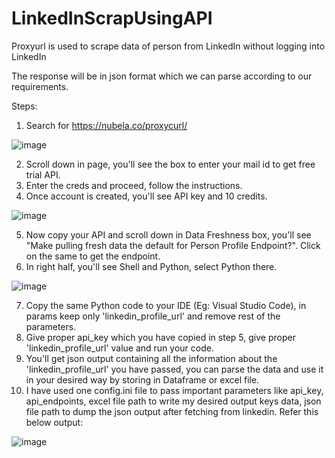 # LinkedInScrapUsingAPI
Proxyurl is used to scrape data of person from LinkedIn without logging into LinkedIn

The response will be in json format which we can parse according to our requirements.

Steps:
1. Search for https://nubela.co/proxycurl/

![image](https://github.com/user-attachments/assets/bf45c963-1231-4815-9c23-3d1727cd1b1d)

2. Scroll down in page, you'll see the box to enter your mail id to get free trial API.
3. Enter the creds and proceed, follow the instructions.
4. Once account is created, you'll see API key and 10 credits.

![image](https://github.com/user-attachments/assets/dc854600-1d03-4762-a0bb-a3011616f270)

5. Now copy your API and scroll down in Data Freshness box, you'll see "Make pulling fresh data the default for Person Profile Endpoint?". Click on the same to get the endpoint.
6. In right half, you'll see Shell and Python, select Python there.

![image](https://github.com/user-attachments/assets/ab95c337-1d03-4da6-9714-e05c9ad58c35)

7. Copy the same Python code to your IDE (Eg: Visual Studio Code), in params keep only 'linkedin_profile_url' and remove rest of the parameters.
8. Give proper api_key which you have copied in step 5, give proper 'linkedin_profile_url' value and run your code.
9. You'll get json output containing all the information about the 'linkedin_profile_url' you have passed, you can parse the data and use it in your desired way by storing in Dataframe or excel file.
10. I have used one config.ini file to pass important parameters like api_key, api_endpoints, excel file path to write my desired output keys data, json file path to dump the json output after fetching from linkedin.
Refer this below output:

![image](https://github.com/user-attachments/assets/7a34408f-42c5-43b1-9036-9195ad41d2e0)


